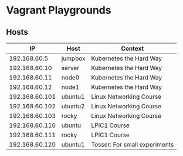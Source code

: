 # Vagrant Playgrounds

## Hosts

| IP | Host | Context |
| --- | --- | --- |
| 192.168.60.5 | jumpbox | Kubernetes the Hard Way |
| 192.168.60.10 | server | Kubernetes the Hard Way |
| 192.168.60.11 | node0 | Kubernetes the Hard Way |
| 192.168.60.12 | node1 | Kubernetes the Hard Way |
| 192.168.60.101 | ubuntu1 | Linux Networking Course |
| 192.168.60.102 | ubuntu2 | Linux Networking Course |
| 192.168.60.103 | rocky | Linux Networking Course |
| 192.168.60.110 | ubuntu | LPIC1 Course |
| 192.168.60.111 | rocky | LPIC1 Course |
| 192.168.60.120 | ubuntu1 | Tosser: For small experiments |
